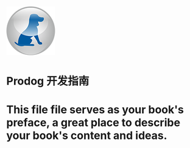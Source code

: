 # ![](/assets/prodog_128.png)

# Prodog 开发指南

# This file file serves as your book's preface, a great place to describe your book's content and ideas.



